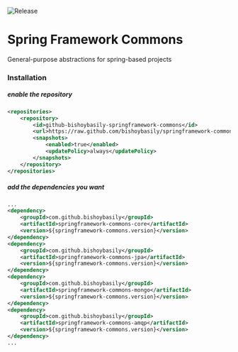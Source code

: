 ![Release](https://github.com/bishoybasily/springframework-commons/workflows/Release/badge.svg)

# Spring Framework Commons
General-purpose abstractions for spring-based projects

### Installation

##### enable the repository

```xml
<repositories>
    <repository>
        <id>github-bishoybasily-springframework-commons</id>
        <url>https://raw.github.com/bishoybasily/springframework-commons/</url>
        <snapshots>
            <enabled>true</enabled>
            <updatePolicy>always</updatePolicy>
        </snapshots>
    </repository>
</repositories>
```

##### add the dependencies you want

```xml
...
<dependency>
    <groupId>com.github.bishoybasily</groupId>
    <artifactId>springframework-commons-core</artifactId>
    <version>${springframework-commons.version}</version>
</dependency>
<dependency>
    <groupId>com.github.bishoybasily</groupId>
    <artifactId>springframework-commons-jpa</artifactId>
    <version>${springframework-commons.version}</version>
</dependency>
<dependency>
    <groupId>com.github.bishoybasily</groupId>
    <artifactId>springframework-commons-mongo</artifactId>
    <version>${springframework-commons.version}</version>
</dependency>
<dependency>
    <groupId>com.github.bishoybasily</groupId>
    <artifactId>springframework-commons-amqp</artifactId>
    <version>${springframework-commons.version}</version>
</dependency>
...
```
